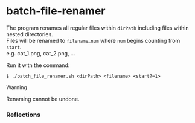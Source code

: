 # batch-file-renamer
The program renames all regular files within `dirPath` including files within nested directories. <br> Files will be renamed to `filename`_`num` where `num` begins counting from `start`. <br> e.g. cat_1.png, cat_2.png, ...

Run it with the command:

    $ ./batch_file_renamer.sh <dirPath> <filename> <start?=1>

> [!WARNING]
> Renaming cannot be undone.

### Reflections